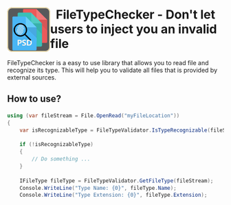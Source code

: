 <h1><img src="https://raw.githubusercontent.com/AJMitev/FileTypeChecker/master/tools/FileTypeCheckerLogo-150.png" align="left" alt="FileTypeChecker" width="100">&nbsp; FileTypeChecker - Don't let users to inject you an invalid file</h1> 

FileTypeChecker is a easy to use library that allows you to read file and recognize its type. This will help you to validate all files that is provided by external sources.

## How to use?
```c#
using (var fileStream = File.OpenRead("myFileLocation"))
{
    var isRecognizableType = FileTypeValidator.IsTypeRecognizable(fileStream);

    if (!isRecognizableType)
    {
        // Do something ...
    }

    IFileType fileType = FileTypeValidator.GetFileType(fileStream);
    Console.WriteLine("Type Name: {0}", fileType.Name);
    Console.WriteLine("Type Extension: {0}", fileType.Extension);
```

